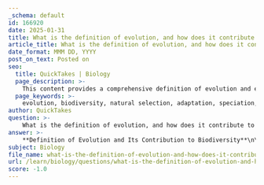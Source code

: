 ```yaml
---
_schema: default
id: 166920
date: 2025-01-31
title: What is the definition of evolution, and how does it contribute to biodiversity?
article_title: What is the definition of evolution, and how does it contribute to biodiversity?
date_format: MMM DD, YYYY
post_on_text: Posted on
seo:
  title: QuickTakes | Biology
  page_description: >-
    This content provides a comprehensive definition of evolution and explains its essential role in contributing to biodiversity through adaptation, speciation, and genetic variation.
  page_keywords: >-
    evolution, biodiversity, natural selection, adaptation, speciation, genetic variation, differential reproductive success, ecosystem resilience, ecological niches, characteristics change
author: QuickTakes
question: >-
    What is the definition of evolution, and how does it contribute to biodiversity?
answer: >-
    **Definition of Evolution and Its Contribution to Biodiversity**\n\n**Definition of Evolution:**\nEvolution is defined as the change in the characteristics of a population over time. This process occurs through mechanisms such as natural selection, where certain traits become more common in a population due to their advantages in survival and reproduction. Over generations, these changes can lead to the development of new species and the adaptation of organisms to their environments.\n\n**Contribution to Biodiversity:**\nEvolution significantly contributes to biodiversity in several ways:\n\n1. **Adaptation to Environments:** As populations evolve, they develop traits that enhance their ability to survive and reproduce in specific environments. This leads to a variety of adaptations that allow organisms to thrive in diverse ecological niches.\n\n2. **Speciation:** Over time, evolutionary processes can result in speciation, where populations diverge to form new species. This increases the number of species within an ecosystem, contributing to overall biodiversity.\n\n3. **Variation:** Evolution relies on genetic variation within populations. This variation is crucial for natural selection to act upon, leading to the emergence of different traits and characteristics that enhance the survival of organisms in changing environments.\n\n4. **Differential Reproductive Success:** Natural selection favors individuals with traits that confer a reproductive advantage, leading to the proliferation of those traits in future generations. This process can create a wide array of forms and functions among organisms, enriching biodiversity.\n\n5. **Ecosystem Resilience:** A diverse array of species contributes to the resilience of ecosystems. Biodiversity allows ecosystems to better withstand environmental changes and disturbances, as different species may respond differently to stressors.\n\nIn summary, evolution is a fundamental process that drives the diversity of life on Earth, enabling organisms to adapt, survive, and thrive in a multitude of environments. This dynamic interplay of change and adaptation is essential for the richness of biodiversity we observe today.
subject: Biology
file_name: what-is-the-definition-of-evolution-and-how-does-it-contribute-to-biodiversity.md
url: /learn/biology/questions/what-is-the-definition-of-evolution-and-how-does-it-contribute-to-biodiversity
score: -1.0
---
```


&nbsp;